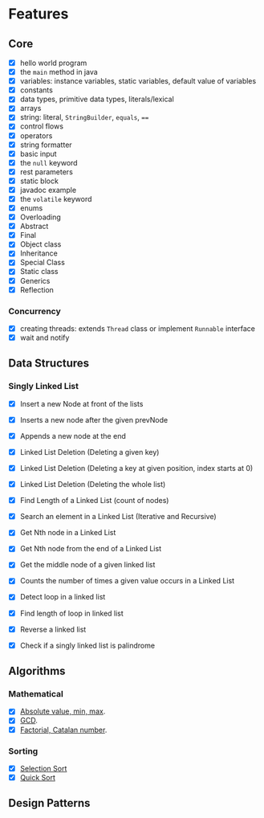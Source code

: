 # Features

## Core

- [x] hello world program
- [x] the `main` method in java
- [x] variables: instance variables, static variables, default value of variables
- [x] constants
- [x] data types, primitive data types, literals/lexical
- [x] arrays
- [x] string: literal, `StringBuilder`, `equals`, `==`
- [x] control flows
- [x] operators
- [x] string formatter
- [x] basic input
- [x] the `null` keyword
- [x] rest parameters
- [x] static block
- [x] javadoc example
- [x] the `volatile` keyword
- [x] enums
- [x] Overloading
- [x] Abstract
- [x] Final
- [x] Object class
- [x] Inheritance
- [x] Special Class
- [x] Static class
- [x] Generics
- [x] Reflection

### Concurrency

- [x] creating threads: extends `Thread` class or implement `Runnable` interface
- [x] wait and notify

## Data Structures

### Singly Linked List

- [x] Insert a new Node at front of the lists
- [x] Inserts a new node after the given prevNode
- [x] Appends a new node at the end
- [x] Linked List Deletion (Deleting a given key)
- [x] Linked List Deletion (Deleting a key at given position, index starts at 0)
- [x] Linked List Deletion (Deleting the whole list)
- [x] Find Length of a Linked List (count of nodes)
- [x] Search an element in a Linked List (Iterative and Recursive)
- [x] Get Nth node in a Linked List
- [x] Get Nth node from the end of a Linked List
- [x] Get the middle node of a given linked list
- [x] Counts the number of times a given value occurs in a Linked List
- [x] Detect loop in a linked list
- [x] Find length of loop in linked list
- [x] Reverse a linked list
- [x] Check if a singly linked list is palindrome


## Algorithms

### Mathematical

- [x] [Absolute value, min, max](src/main/java/com/rayyounghong/algorithms/mathematical/Absolute.java).
- [x] [GCD](src/main/java/com/rayyounghong/algorithms/mathematical/Gcd.java).
- [x] [Factorial, Catalan number](src/main/java/com/rayyounghong/algorithms/mathematical/PositiveInteger.java).

### Sorting

- [x] [Selection Sort](src/main/java/com/rayyounghong/algorithms/sorting/Selection.java)
- [x] [Quick Sort](src/main/java/com/rayyounghong/algorithms/sorting/Quick.java)

## Design Patterns
